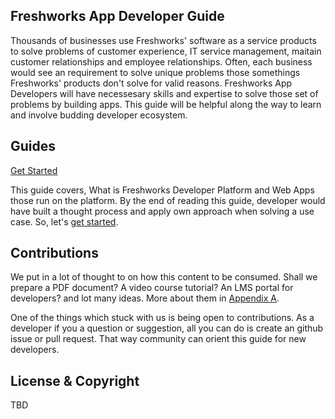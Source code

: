 ## Freshworks App Developer Guide

Thousands of businesses use Freshworks' software as a service products to solve problems of customer experience, IT service management, maitain customer relationships and employee relationships. Often, each business would see an requirement to solve unique problems those somethings Freshworks' products don't solve for valid reasons. Freshworks App Developers will have necessesary skills and expertise to solve those set of problems by building apps. This guide will be helpful along the way to learn and involve budding developer ecosystem.

## Guides

<a href='./get-started'>Get Started</a>

This guide covers, What is Freshworks Developer Platform and Web Apps those run on the platform. By the end of reading this guide, developer would have built a thought process and apply own approach when solving a use case. So, let's [get started](./get-started/toc.md).

## Contributions

We put in a lot of thought to on how this content to be consumed. Shall we prepare a PDF document? A video course tutorial? An LMS portal for developers? and lot many ideas. More about them in [Appendix A](get-started/apA.md).

One of the things which stuck with us is being open to contributions. As a developer if you a question or suggestion, all you can do is create an github issue or pull request. That way community can orient this guide for new developers.

## License & Copyright

TBD
